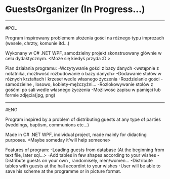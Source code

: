 # GuestsOrganizer (In Progress...)


-----------------------------------------------------------------------------------------
#POL

Program inspirowany problemem ułożenia gości na różnego typu imprezach (wesele, chrzty, komunie itd...)

Wykonany w C# .NET WPF, samodzielny projekt skonstruowany głównie w celu dydaktycznym. <Może się kiedyś przyda :D >

Plan działania programu:
-Wczytywanie gości z bazy danych <wstępnie z notatnika, możliwość rozbudowanie o bazy danych>
-Dodawanie stołów w różnych krztałtach  i krzeseł wedle własnego życzenia
-Rozdzielanie gości - samodzielne , losowo, kobiety-mężczyźni...
-Rozlokowywanie stołów z gośćmi po sali wedle własnego życzenia
-Możliwośc zapisu w pamięci lub formie zdjęcia(jpg, png)

-------------------------------------------------------------------------------------------
#ENG

Program inspired by a problem of distributing guests at any type of parties (weddings, baptism, communions etc...)

Made in C# .NET WPF, individual project, made mainly for didacting purposes.  <Maybe someday it'will help someone>

Features of program:
-Loading guests from database (At the beginning from text file, later sql...>
-Add tables in few shapes according to your wishes
-Distribute guests on your own , randomisely, men/women...
-Distribute tables with guests at the hall accordint to your wishes
-User will be able to save his scheme at the programme or in picture format. 



